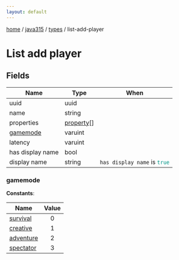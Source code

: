 ```yaml
---
layout: default
---
```


[home](/)  /  [java315](/protocol/java315)  /  [types](/protocol/java315/types)  /  list-add-player

# List add player

## Fields

Name | Type | When
---|---|:---:
uuid | uuid | 
name | string | 
properties | [property](/protocol/java315/types/property)[] | 
[gamemode](#gamemode) | varuint | 
latency | varuint | 
has display name | bool | 
display name | string | <code>has display name</code> is <code><span style="color:#009688">true</span></code>

### gamemode

**Constants**:

Name | Value
---|:---:
[survival](gamemode_survival) | 0
[creative](gamemode_creative) | 1
[adventure](gamemode_adventure) | 2
[spectator](gamemode_spectator) | 3
